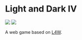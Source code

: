 # Light and Dark IV
[![](https://travis-ci.org/RaptorStudios/light-and-dark-4.svg?branch=master)](https://travis-ci.org/RaptorStudios/light-and-dark-4)
[![](https://heroku-badge.herokuapp.com/?app=ld4)](https://ld4.herokuapp.com/)

A web game based on [L4W](https://github.com/giovannipessiva/l4w).
